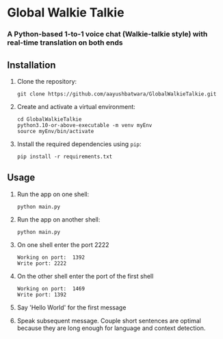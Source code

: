 
# Global Walkie Talkie
### A Python-based 1-to-1 voice chat (Walkie-talkie style) with real-time translation on both ends

## Installation

1. Clone the repository:

   ```shell
   git clone https://github.com/aayushbatwara/GlobalWalkieTalkie.git
   ```

2. Create and activate a virtual environment:

   ```shell
   cd GlobalWalkieTalkie
   python3.10-or-above-executable -m venv myEnv
   source myEnv/bin/activate
   ```

3. Install the required dependencies using `pip`:

   ```shell
   pip install -r requirements.txt
   ```

## Usage

1. Run the app on one shell:

   ```shell
   python main.py
   ```

3. Run the app on another shell:

   ```shell
   python main.py
   ```
4. On one shell enter the port 2222

   ```shell
   Working on port:  1392
   Write port: 2222
   ```
5. On the other shell enter the port of the first shell

   ```shell
   Working on port:  1469
   Write port: 1392
   ```
6. Say 'Hello World' for the first message
7. Speak subsequent message. Couple short sentences are optimal because they are long enough for language and context detection. 
